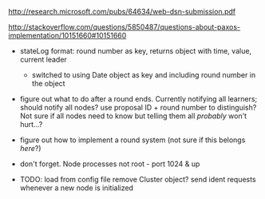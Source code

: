 http://research.microsoft.com/pubs/64634/web-dsn-submission.pdf

http://stackoverflow.com/questions/5850487/questions-about-paxos-implementation/10151660#10151660

- stateLog format: round number as key, returns object with time, value, current leader
    - switched to using Date object as key and including round number in the object

- figure out what to do after a round ends. Currently notifying all learners; should notify all nodes? use proposal ID + round number to distinguish? Not sure if all nodes need to know but telling them all *probably* won't hurt...?

- figure out how to implement a round system (not sure if this belongs *here*?)

- don't forget. Node processes not root - port 1024 & up

- TODO:
    load from config file
    remove Cluster object?
    send ident requests whenever a new node is initialized
